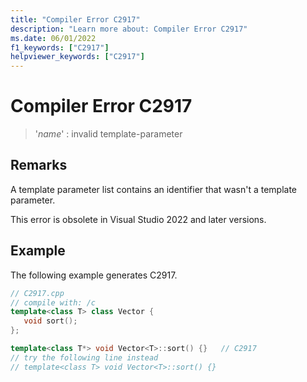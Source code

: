 ```yaml
---
title: "Compiler Error C2917"
description: "Learn more about: Compiler Error C2917"
ms.date: 06/01/2022
f1_keywords: ["C2917"]
helpviewer_keywords: ["C2917"]
---
```

# Compiler Error C2917

> '*name*' : invalid template-parameter

## Remarks

A template parameter list contains an identifier that wasn't a template parameter.

This error is obsolete in Visual Studio 2022 and later versions.

## Example

The following example generates C2917.

```cpp
// C2917.cpp
// compile with: /c
template<class T> class Vector {
   void sort();
};

template<class T*> void Vector<T>::sort() {}   // C2917
// try the following line instead
// template<class T> void Vector<T>::sort() {}
```
